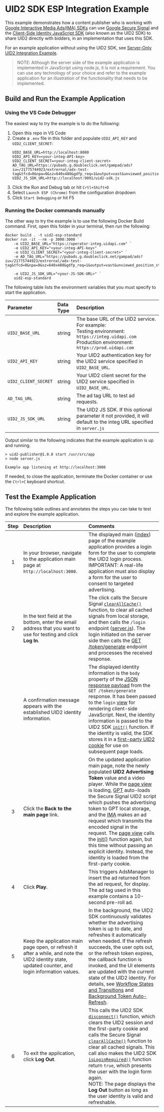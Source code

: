 # UID2 SDK ESP Integration Example

This example demonstrates how a content publisher who is working with [Google Interactive Media Ads(IMA) SDKs](https://developers.google.com/interactive-media-ads/docs/sdks/html5/client-side) can use [Google Secure Signal](https://support.google.com/admanager/answer/10488752) and the [Client-Side Identity JavaScript SDK](https://github.com/IABTechLab/uid2docs/blob/main/api/v2/sdks/client-side-identity.md) (also known as the UID2 SDK) to share UID2 directly with bidders, in an implementation that uses this SDK.

For an example application without using the UID2 SDK, see [Server-Only UID2 Integration Example](../server_only/README.md).

> NOTE: Although the server side of the example application is implemented in JavaScript using node.js, it is not a requirement. You can use any technology of your choice and refer to the example application for an illustration of the functionality that needs to be implemented.

## Build and Run the Example Application

### Using the VS Code Debugger

The easiest way to try the example is to do the following:

1. Open this repo in VS Code
1. Create a `.env` file in this folder and populate `UID2_API_KEY` and `UID2_CLIENT_SECRET`:
   ```
   UID2_BASE_URL=http://localhost:8080
   UID2_API_KEY=<your-integ-API-key>
   UID2_CLIENT_SECRET=<your-integ-client-secret>
   AD_TAG_URL=https://pubads.g.doubleclick.net/gampad/ads?iu=/21775744923/extrernal/adx-test-tag&tfcd=0&npa=0&sz=640x480&gdfp_req=1&output=vast&unviewed_position_start=1&env=vp&impl=s&correlator=
   UID2_JS_SDK_URL=http://localhost:9091/uid2-sdk.js
   ```
1. Click the Run and Debug tab or hit `Crtl+Shift+D`
1. Select `Launch ESP (Chrome)` from the configuration dropdown
1. Click `Start Debugging` or hit F5

### Running the Docker commands manually

The other way to try the example is to use the following Docker Build command. First, open this folder in your terminal, then run the following:

```
docker build . -t uid2-esp-standard
docker run -it --rm -p 3000:3000 `
    -e UID2_BASE_URL="https://operator-integ.uidapi.com" `
    -e UID2_API_KEY="<your-integ-API-key>" `
    -e UID2_CLIENT_SECRET="<your-integ-client-secret>" `
    -e AD_TAG_URL="https://pubads.g.doubleclick.net/gampad/ads?iu=/21775744923/extrernal/adx-test-tag&tfcd=0&npa=0&sz=640x480&gdfp_req=1&output=vast&unviewed_position_start=1&env=vp&impl=s&correlator=" `
    -e UID2_JS_SDK_URL="<your-JS-SDK-URL>" `
    uid2-esp-standard
```

The following table lists the environment variables that you must specify to start the application.

| Parameter            | Data Type | Description                                                                                                                                              |
| :------------------- | :-------- | :------------------------------------------------------------------------------------------------------------------------------------------------------- |
| `UID2_BASE_URL`      | string    | The base URL of the UID2 service. For example:</br>Testing environment: `https://integ.uidapi.com`<br/>Production environment: `https://prod.uidapi.com` |
| `UID2_API_KEY`       | string    | Your UID2 authentication key for the UID2 service specified in `UID2_BASE_URL`.                                                                          |
| `UID2_CLIENT_SECRET` | string    | Your UID2 client secret for the UID2 service specified in `UID2_BASE_URL`.                                                                               |
| `AD_TAG_URL`         | string    | The ad tag URL to test ad requests.                                                                                                                      |
| `UID2_JS_SDK_URL`    | string    | The UID2 JS SDK. If this optional parameter it not provided, it will default to the integ URL specified in `server.js`                                   |

Output similar to the following indicates that the example application is up and running.

```
> uid2-publisher@1.0.0 start /usr/src/app
> node server.js

Example app listening at http://localhost:3000
```

If needed, to close the application, terminate the Docker container or use the `Ctrl+C` keyboard shortcut.

## Test the Example Application

The following table outlines and annotates the steps you can take to test and explore the example application.

| Step | Description                                                                                                                                        | Comments                                                                                                                                                                                                                                                                                                                                                                                                                                                                                                                                                                                                                                                                                                                                                                                                                |
| :--: | :------------------------------------------------------------------------------------------------------------------------------------------------- | :---------------------------------------------------------------------------------------------------------------------------------------------------------------------------------------------------------------------------------------------------------------------------------------------------------------------------------------------------------------------------------------------------------------------------------------------------------------------------------------------------------------------------------------------------------------------------------------------------------------------------------------------------------------------------------------------------------------------------------------------------------------------------------------------------------------------- |
|  1   | In your browser, navigate to the application main page at `http://localhost:3000`.                                                                 | The displayed main ([index](views/index.html)) page of the example application provides a login form for the user to complete the UID2 login process.</br>IMPORTANT: A real-life application must also display a form for the user to consent to targeted advertising.                                                                                                                                                                                                                                                                                                                                                                                                                                                                                                                                                  |
|  2   | In the text field at the bottom, enter the email address that you want to use for testing and click **Log In**.                                    | The click calls the Secure Signal [`clearAllCache()`](https://developers.google.com/publisher-tag/reference#googletag.secureSignals.SecureSignalProvidersArray_clearAllCache) function, to clear all cached signals from local storage, and then calls the `/login` endpoint ([server.js](server.js)). The login initiated on the server side then calls the [GET /token/generate](https://github.com/IABTechLab/uid2docs/blob/main/api/v1/endpoints/get-token-generate.md#response-format) endpoint and processes the received response.                                                                                                                                                                                                                                                                               |
|      | A confirmation message appears with the established UID2 identity information.                                                                     | The displayed identity information is the `body` property of the [JSON response payload](https://github.com/IABTechLab/uid2docs/blob/main/api/v1/endpoints/get-token-generate.md#response-format) from the `GET /token/generate` response. It has been passed to the `login` [view](views/login.html) for rendering client-side JavaScript. Next, the identity information is passed to the UID2 SDK [`init()`](https://github.com/IABTechLab/uid2docs/blob/main/api/v2/sdks/client-side-identity.md#initopts-object-void) function. If the identity is valid, the SDK stores it in a [first-party UID2 cookie](https://github.com/IABTechLab/uid2docs/blob/main/api/v2/sdks/client-side-identity.md#uid2-cookie-format) for use on subsequent page loads.                                                              |
|  3   | Click the **Back to the main page** link.                                                                                                          | On the updated application main page, note the newly populated **UID2 Advertising Token** value and a video player. While the [page view](views/index.html) is loading, [GPT](https://developers.google.com/publisher-tag/reference#googletag) auto-loads the Secure Signal UID2 script which pushes the advertising token to GPT local storage, and the [IMA](https://developers.google.com/interactive-media-ads/docs/sdks/html5/client-side) makes an ad request which transmits the encoded signal in the request. The [page view](views/index.html) calls the [init()](https://github.com/IABTechLab/uid2docs/blob/main/api/v2/sdks/client-side-identity.md#initopts-object-void) function again, but this time without passing an explicit identity. Instead, the identity is loaded from the first-party cookie. |
|  4   | Click **Play**.                                                                                                                                    | This triggers AdsManager to insert the ad returned from the ad request, for display. The ad tag used in this example contains a 10-second pre-roll ad.                                                                                                                                                                                                                                                                                                                                                                                                                                                                                                                                                                                                                                                                  |
|  5   | Keep the application main page open, or refresh it after a while, and note the UID2 identity state, updated counter, and login information values. | In the background, the UID2 SDK continuously validates whether the advertising token is up to date, and refreshes it automatically when needed. If the refresh succeeds, the user opts out, or the refresh token expires, the callback function is invoked, and the UI elements are updated with the current state of the UID2 identity. For details, see [Workflow States and Transitions](https://github.com/IABTechLab/uid2docs/blob/main/api/v2/sdks/client-side-identity.md#workflow-states-and-transitions) and [Background Token Auto-Refresh](https://github.com/IABTechLab/uid2docs/blob/main/api/v2/sdks/client-side-identity.md#background-token-auto-refresh).                                                                                                                                              |
|  6   | To exit the application, click **Log Out**.                                                                                                        | This calls the UID2 SDK [`disconnect()`](https://github.com/IABTechLab/uid2docs/blob/main/api/v2/sdks/client-side-identity.md#disconnect-void) function, which clears the UID2 session and the first-party cookie and calls the Secure Signal [`clearAllCache()`](https://developers.google.com/publisher-tag/reference#googletag.secureSignals.SecureSignalProvidersArray_clearAllCache) function to clear all cached signals. This call also makes the UID2 SDK [`isLoginRequired()`](https://github.com/IABTechLab/uid2docs/blob/main/api/v2/sdks/client-side-identity.md#isloginrequired-boolean) function return `true`, which presents the user with the login form again.<br/> NOTE: The page displays the **Log Out** button as long as the user identity is valid and refreshable.                             |
